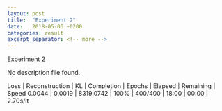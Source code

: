 ```yaml
---
layout: post
title:  "Experiment 2"
date:   2018-05-06 +0200
categories: result
excerpt_separator: <!-- more -->
---
```


<!-- more -->
Experiment 2

No description file found.

Loss | Reconstruction | KL | Completion | Epochs | Elapsed | Remaining | Speed
0.0044 | 0.0019 | 8319.0742 | 100% | 400/400 | 18:00 | 00:00 | 2.70s/it
